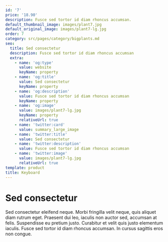 ```yaml
---
id: '7'
price: '18.90'
description: Fusce sed tortor id diam rhoncus accumsan.
default_thumbnail_image: images/plant7.jpg
default_original_image: images/plant7-lg.jpg
order: 7
category: src/pages/category/bigplants.md
seo:
  title: Sed consectetur
  description: Fusce sed tortor id diam rhoncus accumsan
  extra:
    - name: 'og:type'
      value: website
      keyName: property
    - name: 'og:title'
      value: Sed consectetur
      keyName: property
    - name: 'og:description'
      value: Fusce sed tortor id diam rhoncus accumsan
      keyName: property
    - name: 'og:image'
      value: images/plant7-lg.jpg
      keyName: property
      relativeUrl: true
    - name: 'twitter:card'
      value: summary_large_image
    - name: 'twitter:title'
      value: Sed consectetur
    - name: 'twitter:description'
      value: Fusce sed tortor id diam rhoncus accumsan
    - name: 'twitter:image'
      value: images/plant7-lg.jpg
      relativeUrl: true
template: product
title: Keyboard
---
```


# Sed consectetur

Sed consectetur eleifend neque. Morbi fringilla velit neque, quis aliquet diam rutrum eget. Praesent dui leo, iaculis non auctor sed, accumsan at felis. Suspendisse eu pretium justo. Curabitur et velit quis justo elementum iaculis. Fusce sed tortor id diam rhoncus accumsan. In cursus sagittis eros non congue.